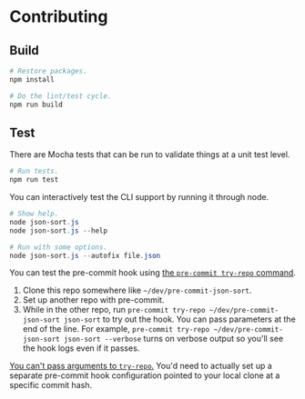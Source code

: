 # Contributing

## Build

```powershell
# Restore packages.
npm install

# Do the lint/test cycle.
npm run build
```

## Test

There are Mocha tests that can be run to validate things at a unit test level.

```powershell
# Run tests.
npm run test
```

You can interactively test the CLI support by running it through node.

```powershell
# Show help.
node json-sort.js
node json-sort.js --help

# Run with some options.
node json-sort.js --autofix file.json
```

You can test the pre-commit hook using [the `pre-commit try-repo` command](https://pre-commit.com/#developing-hooks-interactively).

1. Clone this repo somewhere like `~/dev/pre-commit-json-sort`.
2. Set up another repo with pre-commit.
3. While in the other repo, run `pre-commit try-repo ~/dev/pre-commit-json-sort json-sort` to try out the hook. You can pass parameters at the end of the line. For example, `pre-commit try-repo ~/dev/pre-commit-json-sort json-sort --verbose` turns on verbose output so you'll see the hook logs even if it passes.

[You can't pass arguments to `try-repo`.](https://github.com/pre-commit/pre-commit/issues/850) You'd need to actually set up a separate pre-commit hook configuration pointed to your local clone at a specific commit hash.
